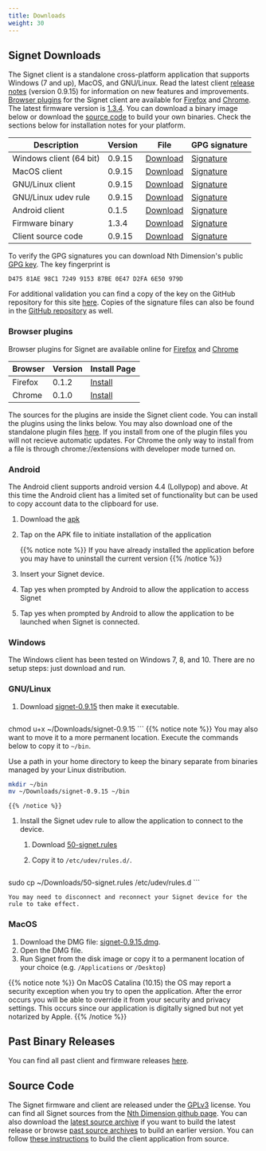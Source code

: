 ```yaml
---
title: Downloads
weight: 30
---
```


## Signet Downloads

The Signet client is a standalone cross-platform application that supports Windows (7 and up), MacOS, and GNU/Linux. Read the latest client [release notes](/signet/release-notes/20200210_signet-client-0.9.15-notes) (version 0.9.15) for information on new features and improvements. [Browser plugins](#browser-plugins) for the Signet client are available for [Firefox](https://addons.mozilla.org/en-US/firefox/addon/signet/) and [Chrome](https://chrome.google.com/webstore/detail/signet/gppbigcoahebbhkhdpdlilkncbedfpbm). The latest firmware version is [1.3.4](https://nthdimtech.com/downloads/signet-releases/firmware/signet-1.3.4.sfw). You can download a binary image below or download the [source code](#source-code) to build your own binaries. Check the sections below for installation notes for your platform.

Description      | Version | File | GPG signature
-----------------|---------|------|---------------
Windows client (64 bit)  | 0.9.15 |[Download](https://nthdimtech.com/downloads/signet-releases/0.9.15/windows/signet-0.9.15.exe) | [Signature](/signet/release-signatures/0.9.15/windows/signet-0.9.15-64bit.exe.sig)
MacOS client             | 0.9.15  |[Download](https://nthdimtech.com/downloads/signet-releases/0.9.15/macos/signet-0.9.15.dmg) | [Signature](/signet/release-signatures/0.9.15/macos/signet-0.9.15.dmg.sig)
GNU/Linux client         | 0.9.15  |[Download](https://nthdimtech.com/downloads/signet-releases/0.9.15/gnu-linux/signet-0.9.15) | [Signature](/signet/release-signatures/0.9.15/gnu-linux/signet-0.9.15.sig)
GNU/Linux udev rule | 0.9.15  |[Download](https://nthdimtech.com/downloads/signet-releases/0.9.15/gnu-linux/50-signet.rules) | [Signature](/signet/release-signatures/0.9.15/gnu-linux/50-signet.rules.sig)
Android client   | 0.1.5 | [Download](https://nthdimtech.com/downloads/signet-releases/android/0.1/signet-0.1.5.apk) | [Signature](/signet/release-signatures/android/0.1/signet-0.1.5.apk.sig)
Firmware binary | 1.3.4  |[Download](https://nthdimtech.com/downloads/signet-releases/firmware/signet-1.3.4.sfw) | [Signature](/signet/release-signatures/firmware/signet-1.3.4.sfw.sig)
Client source code |  0.9.15 | [Download](https://nthdimtech.com/downloads/signet-releases/sources/signet-client-0.9.15.tar.bz2) | [Signature](/signet/release-signatures/sources/signet-client-0.9.15.tar.bz2.sig)

To verify the GPG signatures you can download Nth Dimension's public [GPG key](https://nthdimtech.com/nthdimtech.asc). The key fingerprint is

	D475 81AE 98C1 7249 9153 87BE 0E47 D2FA 6E50 979D

For additional validation you can find a copy of the key on the GitHub repository for this site [here](https://github.com/nthdimtech/nthdimtech-site/blob/master/content/nthdimtech.asc). Copies of the signature files can also be found in the [GitHub repository](https://github.com/nthdimtech/nthdimtech-site/blob/master/content/signet/release-signatures) as well.

### Browser plugins

Browser plugins for Signet are available online for [Firefox](https://addons.mozilla.org/en-US/firefox/addon/signet/) and [Chrome](https://chrome.google.com/webstore/detail/signet/gppbigcoahebbhkhdpdlilkncbedfpbm)

Browser | Version | Install Page
--------|---------|-------
Firefox | 0.1.2   | [Install](https://addons.mozilla.org/en-US/firefox/addon/signet/)
Chrome  | 0.1.0   | [Install](https://chrome.google.com/webstore/detail/signet/gppbigcoahebbhkhdpdlilkncbedfpbm)


The sources for the plugins are inside the Signet client code. You can install the plugins using the links below. You may also download one of the standalone plugin files [here](https://nthdimtech.com/downloads/signet-releases/browser-plugins).  If you install from one of the plugin files you will not recieve automatic updates. For Chrome the only way to install from a file is through chrome://extensions with developer mode turned on.

### Android

The Android client supports android version 4.4 (Lollypop) and above. At this time the Android client has a limited set of functionality but can be used to copy account data to the clipboard for use.

1. Download the [apk](https://nthdimtech.com/downloads/signet-releases/android/0.1/signet-0.1.5.apk)

1. Tap on the APK file to initiate installation of the application

	{{% notice note %}}
If you have already installed the application before you may have to uninstall the current version
	{{% /notice %}}

1. Insert your Signet device.

1. Tap yes when prompted by Android to allow the application to access Signet

1. Tap yes when prompted by Android to allow the application to be launched when Signet is connected.


### Windows

The Windows client has been tested on Windows 7, 8, and 10. There are no setup steps: just download and run.

### GNU/Linux

1. Download
[signet-0.9.15](https://nthdimtech.com/downloads/signet-releases/0.9.15/gnu-linux/signet-0.9.15)
then make it executable.

	```bash
chmod u+x ~/Downloads/signet-0.9.15
	```
	{{% notice note %}}
You may also want to move it to a more permanent location. Execute the commands below to copy
it to `~/bin`.

Use a path in your home directory to keep the binary separate from binaries managed by
your Linux distribution.

```bash
mkdir ~/bin
mv ~/Downloads/signet-0.9.15 ~/bin
```
	{{% /notice %}}

1. Install the Signet udev rule to allow the application to connect to the device.

	1. Download [50-signet.rules](https://nthdimtech.com/downloads/signet-releases/0.9.15/gnu-linux/50-signet.rules)
	1. Copy it to `/etc/udev/rules.d/`.

		```bash
sudo cp ~/Downloads/50-signet.rules /etc/udev/rules.d
		```

	You may need to disconnect and reconnect your Signet device for the rule to take effect.

### MacOS

1. Download the DMG file: [signet-0.9.15.dmg](https://nthdimtech.com/downloads/signet-releases/0.9.15/macos/signet-0.9.15.dmg).
1. Open the DMG file.
1. Run Signet from the disk image or copy it to a permanent location of your choice (e.g. `/Applications` or `/Desktop`)

{{% notice note %}}
On MacOS Catalina (10.15) the OS may report a security exception when you try
to open the application. After the error occurs you will be able to override
it from your security and privacy settings. This occurs since our application
is digitally signed but not yet notarized by Apple.
{{% /notice %}}

## Past Binary Releases

You can find all past client and firmware releases [here](https://nthdimtech.com/downloads/signet-releases).

## Source Code

The Signet firmware and client are released under the [GPLv3](https://www.gnu.org/licenses/gpl.txt) license. You can find all Signet sources from the [Nth Dimension github page](https://www.github.com/nthdimtech). You can also download the [latest source archive](https://nthdimtech.com/downloads/signet-releases/sources/signet-client-0.9.15.tar.bz2) if you want to build the latest release or browse [past source archives](https://nthdimtech.com/downloads/signet-releases/sources/) to build an earlier version. You can
follow [these instructions](/signet/how-to-build-the-client-from-source) to build the client application from source.
